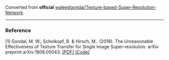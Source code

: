 Converted from **official** [waleedgondal/Texture-based-Super-Resolution-Network](https://github.com/waleedgondal/Texture-based-Super-Resolution-Network/tree/ae6705fefd8a653017e80510634b1e075baa70b1).

---

### Reference
[1] Gondal, M. W., Scholkopf, B. & Hirsch, M.. (2018). The Unreasonable Effectiveness of Texture Transfer
for Single Image Super-resolution. arXiv preprint arXiv:1808.00043. [[PDF]](https://arxiv.org/pdf/1808.00043) [[Code]](https://github.com/waleedgondal/Texture-based-Super-Resolution-Network)
